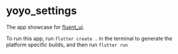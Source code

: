 # yoyo_settings

The app showcase for [fluent_ui](https://pub.dev/packages/fluent_ui).

To run this app, run `flutter create .` in the terminal to generate the platform specific builds, and then run `flutter run`